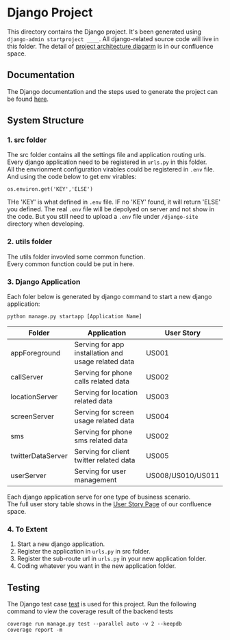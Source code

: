 # Django Project
This directory contains the Django project. It's been generated using `django-admin startproject ____`. All django-related source code will live in this folder.
The detail of [project architecture diagarm](https://confluence.cis.unimelb.edu.au:8443/display/SWEN900132022PZ/Class+Diagram) is in our confluence space.

## Documentation
The Django documentation and the steps used to generate the project can be found [here](https://docs.djangoproject.com/en/4.0/intro/tutorial01/).

## System Structure

### 1. src folder
The src folder contains all the settings file and application routing urls.<br>
Every django application need to be registered in `urls.py` in this folder.<br>
All the envrionment configuration virables could be registered in `.env` file. And using the code below to get env virables:
```
os.environ.get('KEY','ELSE')
```
THe 'KEY' is what defined in `.env` file. IF no 'KEY' found, it will return 'ELSE' you defined.
The real `.env` file will be depolyed on server and not show in the code. But you still need to upload a `.env` file under `/django-site` directory when developing.

### 2. utils folder
The utils folder invovled some common function.<br>
Every common function could be put in here.

### 3. Django Application
Each foler below is generated by django command to start a new django application:
```
python manage.py startapp [Application Name]
```
| Folder            | Application                                         | User Story        |
|-------------------|-----------------------------------------------------|-------------------|
| appForeground     | Serving for app installation and usage related data | US001             |
| callServer        | Serving for phone calls related data                | US002             |
| locationServer    | Serving for location related data                   | US003             |
| screenServer      | Serving for screen usage related data               | US004             |
| sms               | Serving for phone sms related data                  | US002             |
| twitterDataServer | Serving for client twitter related data             | US005             |
| userServer        | Serving for user management                         | US008/US010/US011 |

Each django application serve for one type of business scenario.<br>
The full user story table shows in the [User Story Page](https://confluence.cis.unimelb.edu.au:8443/display/SWEN900132022PZ/User+Stories) of our confluence space.

### 4. To Extent
1. Start a new django application.
2. Register the application in `urls.py` in src folder.
3. Register the sub-route url in `urls.py` in your new application folder.
4. Coding whatever you want in the new application folder.

## Testing
The Django test case [test](https://docs.djangoproject.com/en/4.0/topics/testing/) is used for this project.
Run the following command to view the coverage result of the backend tests
```
coverage run manage.py test --parallel auto -v 2 --keepdb
coverage report -m
```
